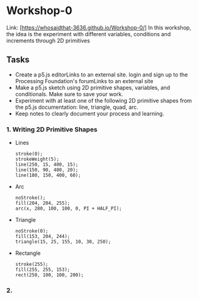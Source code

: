 # Workshop-0

Link: [https://whosaidthat-3636.github.io/Workshop-0/]
In this workshop, the idea is the experiment with different variables, conditions and increments through 2D primitives

## Tasks
* Create a p5.js editorLinks to an external site. login and sign up to the Processing Foundation's forumLinks to an external site
* Make a p5.js sketch using 2D primitive shapes, variables, and conditionals. Make sure to save your work.
* Experiment with at least one of the following 2D primitive shapes from the p5.js documentation: line, triangle, quad, arc.
* Keep notes to clearly document your process and learning.

### 1. Writing 2D Primitive Shapes
- Lines
  ```
  stroke(0);
  strokeWeight(5);
  line(250, 15, 400, 15);
  line(150, 90, 400, 20);
  line(180, 150, 400, 60);
  ```
- Arc
  ```
  noStroke();
  fill(204, 204, 255);
  arc(x, 280, 100, 100, 0, PI + HALF_PI);
  ```
- Triangle
  ```
  noStroke(0);
  fill(153, 204, 244);
  triangle(15, 25, 155, 10, 30, 250);
  ```
- Rectangle
  ```
  stroke(255);
  fill(255, 255, 153);
  rect(250, 100, 100, 200);
  ```

### 2. 

  
  





